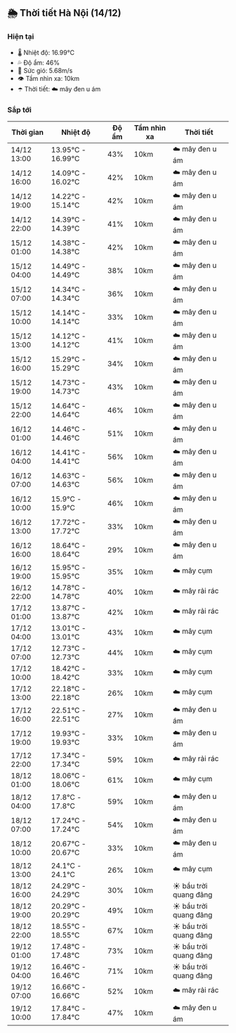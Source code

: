 ## 🌦️ Thời tiết Hà Nội (14/12)

### Hiện tại

- 🌡️ Nhiệt độ: 16.99℃
- 💦 Độ ẩm: 46%
- 💨 Sức gió: 5.68m/s
- 👁️ Tầm nhìn xa: 10km
- ☂️ Thời tiết: ☁️ mây đen u ám

### Sắp tới

| Thời gian | Nhiệt độ | Độ ẩm | Tầm nhìn xa | Thời tiết |
| --- | --- | --- | --- | --- |
| 14/12 13:00 | 13.95℃ - 16.99℃ | 43% | 10km | ☁️ mây đen u ám |
| 14/12 16:00 | 14.09℃ - 16.02℃ | 42% | 10km | ☁️ mây đen u ám |
| 14/12 19:00 | 14.22℃ - 15.14℃ | 42% | 10km | ☁️ mây đen u ám |
| 14/12 22:00 | 14.39℃ - 14.39℃ | 41% | 10km | ☁️ mây đen u ám |
| 15/12 01:00 | 14.38℃ - 14.38℃ | 42% | 10km | ☁️ mây đen u ám |
| 15/12 04:00 | 14.49℃ - 14.49℃ | 38% | 10km | ☁️ mây đen u ám |
| 15/12 07:00 | 14.34℃ - 14.34℃ | 36% | 10km | ☁️ mây đen u ám |
| 15/12 10:00 | 14.14℃ - 14.14℃ | 33% | 10km | ☁️ mây đen u ám |
| 15/12 13:00 | 14.12℃ - 14.12℃ | 41% | 10km | ☁️ mây đen u ám |
| 15/12 16:00 | 15.29℃ - 15.29℃ | 34% | 10km | ☁️ mây đen u ám |
| 15/12 19:00 | 14.73℃ - 14.73℃ | 43% | 10km | ☁️ mây đen u ám |
| 15/12 22:00 | 14.64℃ - 14.64℃ | 46% | 10km | ☁️ mây đen u ám |
| 16/12 01:00 | 14.46℃ - 14.46℃ | 51% | 10km | ☁️ mây đen u ám |
| 16/12 04:00 | 14.41℃ - 14.41℃ | 56% | 10km | ☁️ mây đen u ám |
| 16/12 07:00 | 14.63℃ - 14.63℃ | 56% | 10km | ☁️ mây đen u ám |
| 16/12 10:00 | 15.9℃ - 15.9℃ | 46% | 10km | ☁️ mây đen u ám |
| 16/12 13:00 | 17.72℃ - 17.72℃ | 33% | 10km | ☁️ mây đen u ám |
| 16/12 16:00 | 18.64℃ - 18.64℃ | 29% | 10km | ☁️ mây đen u ám |
| 16/12 19:00 | 15.95℃ - 15.95℃ | 35% | 10km | ☁️ mây cụm |
| 16/12 22:00 | 14.78℃ - 14.78℃ | 40% | 10km | ☁️ mây rải rác |
| 17/12 01:00 | 13.87℃ - 13.87℃ | 42% | 10km | ☁️ mây rải rác |
| 17/12 04:00 | 13.01℃ - 13.01℃ | 43% | 10km | ☁️ mây cụm |
| 17/12 07:00 | 12.73℃ - 12.73℃ | 44% | 10km | ☁️ mây cụm |
| 17/12 10:00 | 18.42℃ - 18.42℃ | 33% | 10km | ☁️ mây cụm |
| 17/12 13:00 | 22.18℃ - 22.18℃ | 26% | 10km | ☁️ mây cụm |
| 17/12 16:00 | 22.51℃ - 22.51℃ | 27% | 10km | ☁️ mây đen u ám |
| 17/12 19:00 | 19.93℃ - 19.93℃ | 33% | 10km | ☁️ mây đen u ám |
| 17/12 22:00 | 17.34℃ - 17.34℃ | 59% | 10km | ☁️ mây rải rác |
| 18/12 01:00 | 18.06℃ - 18.06℃ | 61% | 10km | ☁️ mây cụm |
| 18/12 04:00 | 17.8℃ - 17.8℃ | 59% | 10km | ☁️ mây đen u ám |
| 18/12 07:00 | 17.24℃ - 17.24℃ | 54% | 10km | ☁️ mây đen u ám |
| 18/12 10:00 | 20.67℃ - 20.67℃ | 33% | 10km | ☁️ mây đen u ám |
| 18/12 13:00 | 24.1℃ - 24.1℃ | 26% | 10km | ☁️ mây cụm |
| 18/12 16:00 | 24.29℃ - 24.29℃ | 30% | 10km | ☀️ bầu trời quang đãng |
| 18/12 19:00 | 20.29℃ - 20.29℃ | 49% | 10km | ☀️ bầu trời quang đãng |
| 18/12 22:00 | 18.55℃ - 18.55℃ | 67% | 10km | ☀️ bầu trời quang đãng |
| 19/12 01:00 | 17.48℃ - 17.48℃ | 73% | 10km | ☀️ bầu trời quang đãng |
| 19/12 04:00 | 16.46℃ - 16.46℃ | 71% | 10km | ☀️ bầu trời quang đãng |
| 19/12 07:00 | 16.66℃ - 16.66℃ | 52% | 10km | ☁️ mây rải rác |
| 19/12 10:00 | 17.84℃ - 17.84℃ | 47% | 10km | ☁️ mây đen u ám |
